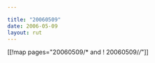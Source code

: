 ```yaml
---

title: "20060509"
date: 2006-05-09
layout: rut
---
```


[[!map pages="20060509/* and ! 20060509/*/*"]]
